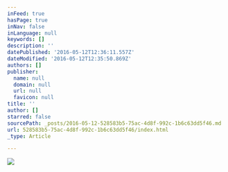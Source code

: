 ```yaml
---
inFeed: true
hasPage: true
inNav: false
inLanguage: null
keywords: []
description: ''
datePublished: '2016-05-12T12:36:11.557Z'
dateModified: '2016-05-12T12:35:50.869Z'
authors: []
publisher:
  name: null
  domain: null
  url: null
  favicon: null
title: ''
author: []
starred: false
sourcePath: _posts/2016-05-12-528583b5-75ac-4d8f-992c-1b6c63dd5f46.md
url: 528583b5-75ac-4d8f-992c-1b6c63dd5f46/index.html
_type: Article

---
```

![](https://the-grid-user-content.s3-us-west-2.amazonaws.com/9a594d60-d1db-4388-9722-b63c5cc12ddf.gif)